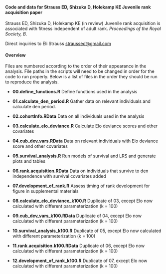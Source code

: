 #### Code and data for Strauss ED, Shizuka D, Holekamp KE Juvenile rank acquisition paper

Strauss ED, Shizuka D, Holekamp KE (in review) Juvenile rank acquisition is associated with fitness independent of adult rank. *Proceedings of the Royal Society, B*. 

Direct inquiries to Eli Strauss straussed@gmail.com

#### Overview
Files are numbered according to the order of their appearance in the analysis. File paths in the scripts will need to be changed in order for the code to run properly. Below is a list of files in the order they should be run to reproduce the analysis. 


* __00.define_functions.R__	Define functions used in the analysis

* __01.calculate_den_period.R__ Gather data on relevant individuals and calculate den period. 

* __02.cohortInfo.RData__	Data on all individuals used in the analysis

* __03.calculate_elo_deviance.R__	Calculate Elo deviance scores and other covariates

* __04.cub_dev_vars.RData__	Data on relevant individuals with Elo deviance score and other covariates

* __05.survival_analysis.R__	Run models of survival and LRS and generate plots and tables

* __06.rank.acquisition.RData__ Data on individuals that survive to den independence with survival covariates added

* __07.development_of_rank.R__	Assess timing of rank development for figure in supplemental materials

* __08.calculate_elo_deviance_k100.R__ Duplicate of 03, except Elo now calculated with different parameterization (k = 100)

* __09.cub_dev_vars_k100.RData__	Duplicate of 04, except Elo now calculated with different parameterization (k = 100)

* __10.survival_analysis_k100.R__	Duplicate of 05, except Elo now calculated with different parameterization (k = 100)

* __11.rank.acquisition.k100.RData__	Duplicate of 06, except Elo now calculated with different parameterization (k = 100)

* __12.development_of_rank_k100.R__	Duplicate of 07, except Elo now calculated with different parameterization (k = 100)


